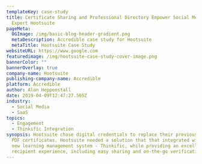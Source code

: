 ```yaml
---
templateKey: case-study
title: Certificate Sharing and Professional Directory Empower Social Media
  Expert Hootsuite
pageMeta:
  OGImage: /img/basic-blog-header-gradient.png
  metaDescription: Accredible case study for Hootsuite
  metaTitle: Hootsuite Case Study
websiteURL: https://www.google.com
featuredimage: /img/hootsuite-case-study-cover-image.png
bannerColor: ""
bannerOverlay: true
company-name: Hootsuite
publishing-company-name: Accredible
platform: Accredible
author: Alan Heppenstall
date: 2019-04-09T12:47:27.565Z
industry:
  - Social Media
  - SaaS
topics:
  - Engagement
  - Thinkific Integration
synopsis: Hootsuite chose digital credentials to replace their previously issued
  PDF certificates. Hootsuite needed a solution that that integrated with their
  new learning management system - Thinkific, while providing an excellent
  recipient experience, including easy sharing and on-the-go verification.
---
```

